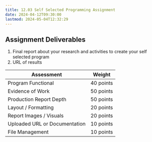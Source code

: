 ```yaml
---
title: 12.03 Self Selected Programming Assignment
date: 2024-04-12T09:30:00
lastmod: 2024-05-04T12:32:29
---
```


## Assignment Deliverables

1. Final report about your research and activities to create your self selected program
2. URL of results

<div class="responsive-table-markdown">

| Assessment                    | Weight    |
| ----------------------------- | --------- |
| Program Functional            | 40 points |
| Evidence of Work              | 50 points |
| Production Report Depth       | 50 points |
| Layout / Formatting           | 20 points |
| Report Images / Visuals       | 20 points |
| Uploaded URL or Documentation | 10 points |
| File Management               | 10 points |

</div>
